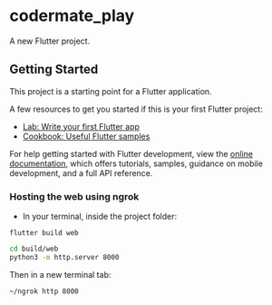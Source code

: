 # codermate_play

A new Flutter project.

## Getting Started

This project is a starting point for a Flutter application.

A few resources to get you started if this is your first Flutter project:

- [Lab: Write your first Flutter app](https://docs.flutter.dev/get-started/codelab)
- [Cookbook: Useful Flutter samples](https://docs.flutter.dev/cookbook)

For help getting started with Flutter development, view the
[online documentation](https://docs.flutter.dev/), which offers tutorials,
samples, guidance on mobile development, and a full API reference.


### Hosting the web using ngrok



- In your terminal, inside the project folder:

`flutter build web`

```bash
cd build/web
python3 -m http.server 8000
```

Then in a new terminal tab:

`~/ngrok http 8000`